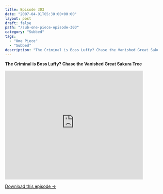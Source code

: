 ```yaml
---
title: Episode 303
date: "2007-04-01T05:30:00+00:00"
layout: post
draft: false
path: "/sub-one-piece-episode-303"
category: "Subbed"
tags:
  - "One Piece"
  - "Subbed"
description: "The Criminal is Boss Luffy? Chase the Vanished Great Sakura Tree"
---
```


**The Criminal is Boss Luffy? Chase the Vanished Great Sakura Tree**

<iframe width="640" height="360" src="https://www.rapidvideo.com/e/FXQHYKG2AO" frameborder="0" marginwidth=0 marginheight=0 scrolling=no allowfullscreen style="max-width:90%;"></iframe>

<a href="http://ouo.io/qs/eCodkFEQ?s=https://www.rapidvideo.com/d/FXQHYKG2AO" class="styled_a">Download this episode →</a>

